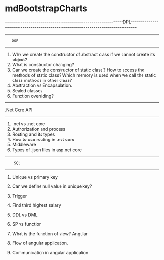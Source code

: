 # mdBootstrapCharts


------------------------------------------------------------DPL---------------------------------------------------------------------------------
*********************
       OOP
*********************
1. Why we create the constructor of abstract class if we cannot create its object?
2. What is constructor changing?
3. Can we create the constructor of static class.? How to access the methods of static class? Which memory is used when we call the static class methods in other class?
4. Abstraction vs Encapsulation.
5. Sealed classes
6. Function overriding?
*********************
  .Net Core API
*********************
1. .net vs .net core
2. Authorization and process
3. Routing and its types
4. How to use routing in .net core
5. Middleware
6. Types of .json files in asp.net core
*********************
        SQL
*********************
1. Unique vs primary key
2. Can we define null value in unique key?
3. Trigger
4. Find third highest salary
5. DDL vs DML
6. SP vs function
7. What is the function of view?
Angular

1. Flow of angular application.
2. Communication in angular application

